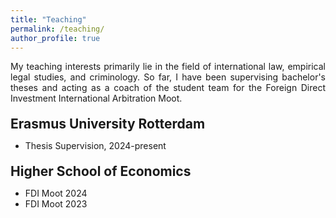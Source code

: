 ```yaml
---
title: "Teaching"
permalink: /teaching/
author_profile: true
---
```


<p align="justify">  
My teaching interests primarily lie in the field of international law, empirical legal studies, and criminology. So far, I have been supervising bachelor's theses and acting as a coach of the student team for the Foreign Direct Investment International Arbitration Moot.
</p>
<h2 style="margin-top: 20px; margin-bottom: 10px;">Erasmus University Rotterdam</h2>

- Thesis Supervision, 2024-present


<h2 style="margin-top: 20px; margin-bottom: 10px;">Higher School of Economics</h2>

- FDI Moot 2024
- FDI Moot 2023
